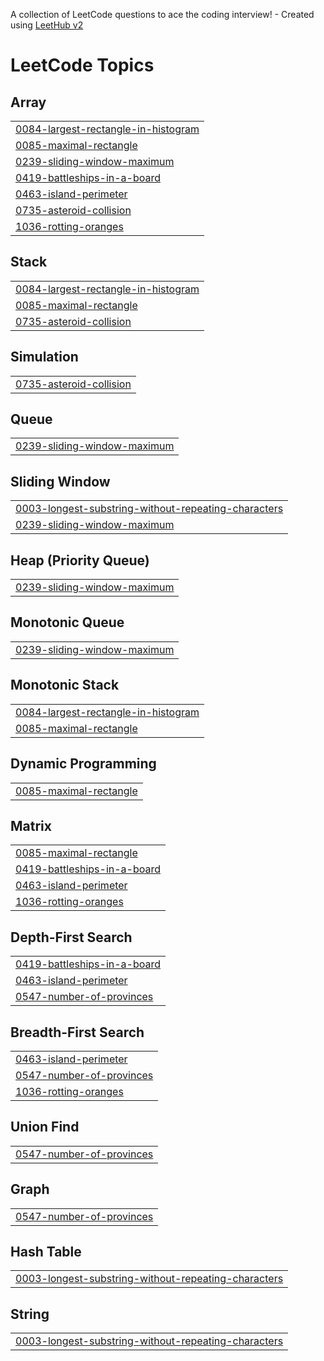 A collection of LeetCode questions to ace the coding interview! - Created using [LeetHub v2](https://github.com/arunbhardwaj/LeetHub-2.0)
<!---LeetCode Topics Start-->
# LeetCode Topics
## Array
|  |
| ------- |
| [0084-largest-rectangle-in-histogram](https://github.com/eshwarl/DSA_ProblemSolving/tree/master/0084-largest-rectangle-in-histogram) |
| [0085-maximal-rectangle](https://github.com/eshwarl/DSA_ProblemSolving/tree/master/0085-maximal-rectangle) |
| [0239-sliding-window-maximum](https://github.com/eshwarl/DSA_ProblemSolving/tree/master/0239-sliding-window-maximum) |
| [0419-battleships-in-a-board](https://github.com/eshwarl/DSA_ProblemSolving/tree/master/0419-battleships-in-a-board) |
| [0463-island-perimeter](https://github.com/eshwarl/DSA_ProblemSolving/tree/master/0463-island-perimeter) |
| [0735-asteroid-collision](https://github.com/eshwarl/DSA_ProblemSolving/tree/master/0735-asteroid-collision) |
| [1036-rotting-oranges](https://github.com/eshwarl/DSA_ProblemSolving/tree/master/1036-rotting-oranges) |
## Stack
|  |
| ------- |
| [0084-largest-rectangle-in-histogram](https://github.com/eshwarl/DSA_ProblemSolving/tree/master/0084-largest-rectangle-in-histogram) |
| [0085-maximal-rectangle](https://github.com/eshwarl/DSA_ProblemSolving/tree/master/0085-maximal-rectangle) |
| [0735-asteroid-collision](https://github.com/eshwarl/DSA_ProblemSolving/tree/master/0735-asteroid-collision) |
## Simulation
|  |
| ------- |
| [0735-asteroid-collision](https://github.com/eshwarl/DSA_ProblemSolving/tree/master/0735-asteroid-collision) |
## Queue
|  |
| ------- |
| [0239-sliding-window-maximum](https://github.com/eshwarl/DSA_ProblemSolving/tree/master/0239-sliding-window-maximum) |
## Sliding Window
|  |
| ------- |
| [0003-longest-substring-without-repeating-characters](https://github.com/eshwarl/DSA_ProblemSolving/tree/master/0003-longest-substring-without-repeating-characters) |
| [0239-sliding-window-maximum](https://github.com/eshwarl/DSA_ProblemSolving/tree/master/0239-sliding-window-maximum) |
## Heap (Priority Queue)
|  |
| ------- |
| [0239-sliding-window-maximum](https://github.com/eshwarl/DSA_ProblemSolving/tree/master/0239-sliding-window-maximum) |
## Monotonic Queue
|  |
| ------- |
| [0239-sliding-window-maximum](https://github.com/eshwarl/DSA_ProblemSolving/tree/master/0239-sliding-window-maximum) |
## Monotonic Stack
|  |
| ------- |
| [0084-largest-rectangle-in-histogram](https://github.com/eshwarl/DSA_ProblemSolving/tree/master/0084-largest-rectangle-in-histogram) |
| [0085-maximal-rectangle](https://github.com/eshwarl/DSA_ProblemSolving/tree/master/0085-maximal-rectangle) |
## Dynamic Programming
|  |
| ------- |
| [0085-maximal-rectangle](https://github.com/eshwarl/DSA_ProblemSolving/tree/master/0085-maximal-rectangle) |
## Matrix
|  |
| ------- |
| [0085-maximal-rectangle](https://github.com/eshwarl/DSA_ProblemSolving/tree/master/0085-maximal-rectangle) |
| [0419-battleships-in-a-board](https://github.com/eshwarl/DSA_ProblemSolving/tree/master/0419-battleships-in-a-board) |
| [0463-island-perimeter](https://github.com/eshwarl/DSA_ProblemSolving/tree/master/0463-island-perimeter) |
| [1036-rotting-oranges](https://github.com/eshwarl/DSA_ProblemSolving/tree/master/1036-rotting-oranges) |
## Depth-First Search
|  |
| ------- |
| [0419-battleships-in-a-board](https://github.com/eshwarl/DSA_ProblemSolving/tree/master/0419-battleships-in-a-board) |
| [0463-island-perimeter](https://github.com/eshwarl/DSA_ProblemSolving/tree/master/0463-island-perimeter) |
| [0547-number-of-provinces](https://github.com/eshwarl/DSA_ProblemSolving/tree/master/0547-number-of-provinces) |
## Breadth-First Search
|  |
| ------- |
| [0463-island-perimeter](https://github.com/eshwarl/DSA_ProblemSolving/tree/master/0463-island-perimeter) |
| [0547-number-of-provinces](https://github.com/eshwarl/DSA_ProblemSolving/tree/master/0547-number-of-provinces) |
| [1036-rotting-oranges](https://github.com/eshwarl/DSA_ProblemSolving/tree/master/1036-rotting-oranges) |
## Union Find
|  |
| ------- |
| [0547-number-of-provinces](https://github.com/eshwarl/DSA_ProblemSolving/tree/master/0547-number-of-provinces) |
## Graph
|  |
| ------- |
| [0547-number-of-provinces](https://github.com/eshwarl/DSA_ProblemSolving/tree/master/0547-number-of-provinces) |
## Hash Table
|  |
| ------- |
| [0003-longest-substring-without-repeating-characters](https://github.com/eshwarl/DSA_ProblemSolving/tree/master/0003-longest-substring-without-repeating-characters) |
## String
|  |
| ------- |
| [0003-longest-substring-without-repeating-characters](https://github.com/eshwarl/DSA_ProblemSolving/tree/master/0003-longest-substring-without-repeating-characters) |
<!---LeetCode Topics End-->